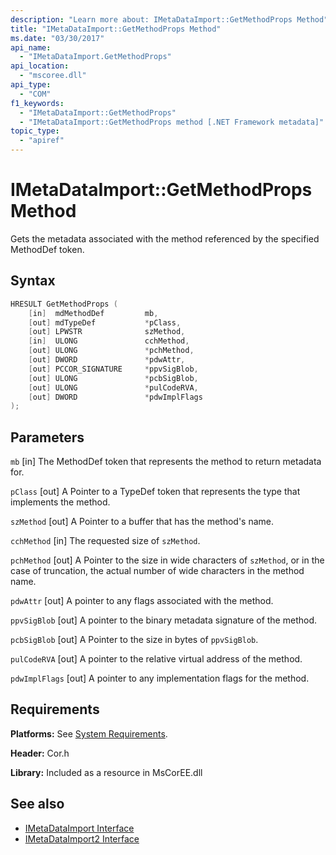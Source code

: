 ```yaml
---
description: "Learn more about: IMetaDataImport::GetMethodProps Method"
title: "IMetaDataImport::GetMethodProps Method"
ms.date: "03/30/2017"
api_name:
  - "IMetaDataImport.GetMethodProps"
api_location:
  - "mscoree.dll"
api_type:
  - "COM"
f1_keywords:
  - "IMetaDataImport::GetMethodProps"
  - "IMetaDataImport::GetMethodProps method [.NET Framework metadata]"
topic_type:
  - "apiref"
---
```

# IMetaDataImport::GetMethodProps Method

Gets the metadata associated with the method referenced by the specified MethodDef token.

## Syntax

```cpp
HRESULT GetMethodProps (
    [in]  mdMethodDef         mb,
    [out] mdTypeDef           *pClass,
    [out] LPWSTR              szMethod,
    [in]  ULONG               cchMethod,
    [out] ULONG               *pchMethod,
    [out] DWORD               *pdwAttr,
    [out] PCCOR_SIGNATURE     *ppvSigBlob,
    [out] ULONG               *pcbSigBlob,
    [out] ULONG               *pulCodeRVA,
    [out] DWORD               *pdwImplFlags
);
```

## Parameters

 `mb`
 [in] The MethodDef token that represents the method to return metadata for.

 `pClass`
 [out] A Pointer to a TypeDef token that represents the type that implements the method.

 `szMethod`
 [out] A Pointer to a buffer that has the method's name.

 `cchMethod`
 [in] The requested size of `szMethod`.

 `pchMethod`
 [out] A Pointer to the size in wide characters of `szMethod`, or in the case of truncation, the actual number of wide characters in the method name.

 `pdwAttr`
 [out] A pointer to any flags associated with the method.

 `ppvSigBlob`
 [out] A pointer to the binary metadata signature of the method.

 `pcbSigBlob`
 [out] A Pointer to the size in bytes of `ppvSigBlob`.

 `pulCodeRVA`
 [out] A pointer to the relative virtual address of the method.

 `pdwImplFlags`
 [out] A pointer to any implementation flags for the method.

## Requirements

 **Platforms:** See [System Requirements](../../../framework/get-started/system-requirements.md).

 **Header:** Cor.h

 **Library:** Included as a resource in MsCorEE.dll

## See also

- [IMetaDataImport Interface](imetadataimport-interface.md)
- [IMetaDataImport2 Interface](imetadataimport2-interface.md)

